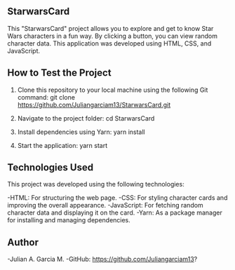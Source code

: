 ## StarwarsCard
This "StarwarsCard" project allows you to explore and get to know Star Wars characters in a fun way. By clicking a button, you can view random character data. This application was developed using HTML, CSS, and JavaScript.

## How to Test the Project
1. Clone this repository to your local machine using the following Git command: git clone https://github.com/Juliangarciam13/StarwarsCard.git

2. Navigate to the project folder: cd StarwarsCard

3. Install dependencies using Yarn: yarn install

4. Start the application: yarn start

## Technologies Used
This project was developed using the following technologies:

-HTML: For structuring the web page.
-CSS: For styling character cards and improving the overall appearance.
-JavaScript: For fetching random character data and displaying it on the card.
-Yarn: As a package manager for installing and managing dependencies.

## Author
-Julian A. Garcia M.
-GitHub: https://github.com/Juliangarciam13?